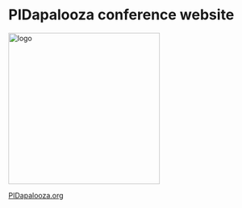 # PIDapalooza conference website

<img src ="https://pidapalooza.org/images/logo.svg" width="300px" alt="logo" />

[PIDapalooza.org](http://pidapalooza.org)
